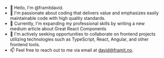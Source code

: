 
- 👋 Hello, I'm @framitdavid.
- 👀 I'm passionate about coding that delivers value and emphasizes easily maintainable code with high quality standards.
- 🌱 Currently, I'm expanding my professional skills by writing a new medium article about Great React Components
- 💞️ I'm actively seeking opportunities to collaborate on frontend projects utilizing technologies such as TypeScript, React, Angular, and other frontend tools.
- 📫 Feel free to reach out to me via email at david@framit.no.

<!---
framitdavid/framitdavid is a ✨ special ✨ repository because its `README.md` (this file) appears on your GitHub profile.
You can click the Preview link to take a look at your changes.
--->
